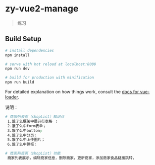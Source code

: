 # zy-vue2-manage

> 练习

## Build Setup

``` bash
# install dependencies
npm install

# serve with hot reload at localhost:8080
npm run dev

# build for production with minification
npm run build
```

For detailed explanation on how things work, consult the [docs for vue-loader](http://vuejs.github.io/vue-loader).



说明：
  ```bash
  # 商家列表页（shopList）知识点
   1.饿了么框架中展开行表格 ；
   2.饿了么中form表单；
   3.饿了么中button;
   4.饿了么中分页；
   5.饿了么中上传图片；
   6.饿了么中弹框；
  
  # 商家列表页（shopList）功能
   商家列表展示，编辑商家信息，删除商家，更新商家，添加商家食品链接跳转，
  
